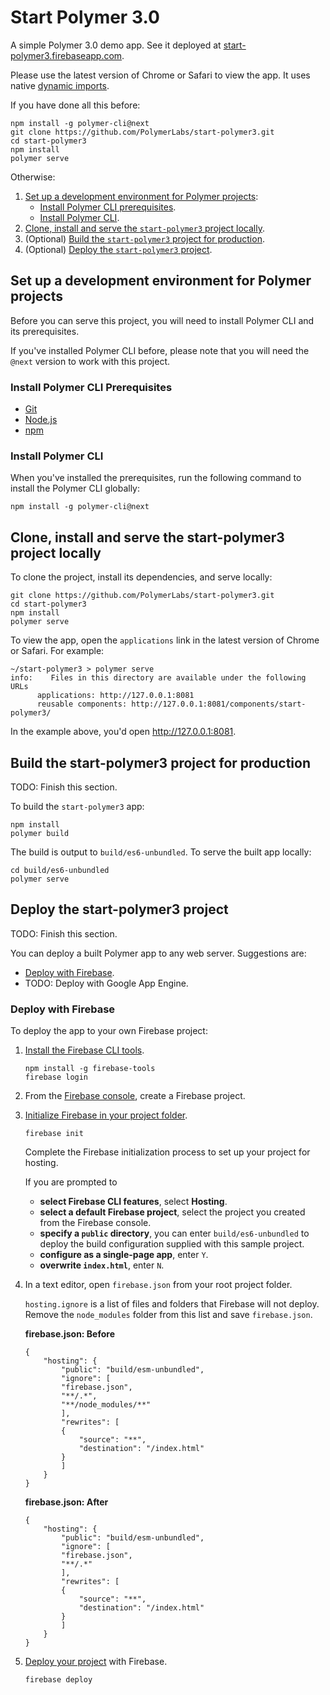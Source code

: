 # Start Polymer 3.0 

A simple Polymer 3.0 demo app. See it deployed at [start-polymer3.firebaseapp.com](https://start-polymer3.firebaseapp.com).

Please use the latest version of Chrome or Safari to view the app. It uses native [dynamic imports](https://developers.google.com/web/updates/2017/11/dynamic-import).

If you have done all this before:

```
npm install -g polymer-cli@next
git clone https://github.com/PolymerLabs/start-polymer3.git
cd start-polymer3
npm install
polymer serve
```

Otherwise: 

  1.  [Set up a development environment for Polymer projects](#setup):
        * [Install Polymer CLI prerequisites](#installprerequisites).
        * [Install Polymer CLI](#installcli).
  2.  [Clone, install and serve the `start-polymer3` project locally](#clone).
  3.  (Optional) [Build the `start-polymer3` project for production](#build).
  4.  (Optional) [Deploy the `start-polymer3` project](#deploy).

<a name="setup"></a>

## Set up a development environment for Polymer projects

Before you can serve this project, you will need to install Polymer CLI
and its prerequisites.

If you've installed Polymer CLI before, please note that you will need the `@next` version to work with this project.

<a name="installprerequisites"></a>

### Install Polymer CLI Prerequisites

* [Git](https://git-scm.com/download/)
* [Node.js](https://nodejs.org/en/)
* [npm](https://www.npmjs.com/)

<a name="installcli"></a>

### Install Polymer CLI

When you've installed the prerequisites, run the following command to install the Polymer CLI globally:

```
npm install -g polymer-cli@next
```

<a name="clone"></a>

## Clone, install and serve the start-polymer3 project locally

To clone the project, install its dependencies, and serve locally:

```
git clone https://github.com/PolymerLabs/start-polymer3.git
cd start-polymer3
npm install
polymer serve
```

To view the app, open the `applications` link in the latest version of Chrome or Safari. For example:

```
~/start-polymer3 > polymer serve
info:    Files in this directory are available under the following URLs
      applications: http://127.0.0.1:8081
      reusable components: http://127.0.0.1:8081/components/start-polymer3/
```

In the example above, you'd open http://127.0.0.1:8081.

<a name="build"></a>

## Build the start-polymer3 project for production

TODO: Finish this section.

To build the `start-polymer3` app: 

```
npm install
polymer build
```

The build is output to `build/es6-unbundled`. To serve the built app locally:

```
cd build/es6-unbundled
polymer serve
```

<a name="deploy"></a>

## Deploy the start-polymer3 project

TODO: Finish this section.

You can deploy a built Polymer app to any web server. Suggestions are:

* [Deploy with Firebase](#firebase).
* TODO: Deploy with Google App Engine.

<a name="firebase"></a>

### Deploy with Firebase

To deploy the app to your own Firebase project:

1.  [Install the Firebase CLI tools](https://firebase.google.com/docs/cli/).

    ```
    npm install -g firebase-tools
    firebase login
    ```

2.  From the [Firebase console](https://console.firebase.google.com/), create a Firebase project.

3.  [Initialize Firebase in your project folder](https://firebase.google.com/docs/cli/#initializing_a_project_directory). 

    ```
    firebase init
    ```

    Complete the Firebase initialization process to set up your project for hosting. 

    If you are prompted to

    * **select Firebase CLI features**, select **Hosting**.
    * **select a default Firebase project**, select the project you created from the Firebase console.
    * **specify a `public` directory**, you can enter `build/es6-unbundled` to deploy the build configuration supplied with this sample project.
    * **configure as a single-page app**, enter `Y`. 
    * **overwrite `index.html`**, enter `N`.

4.  In a text editor, open `firebase.json` from your root project folder.

    `hosting.ignore` is a list of files and folders that Firebase will not deploy. Remove the `node_modules` folder from this list and save `firebase.json`.

    **firebase.json: Before**

    ```
    {
        "hosting": {
            "public": "build/esm-unbundled",    
            "ignore": [
            "firebase.json",
            "**/.*",
            "**/node_modules/**"
            ],
            "rewrites": [
            {
                "source": "**",
                "destination": "/index.html"
            }
            ]
        }
    }
    ```

    **firebase.json: After**

    ```
    {
        "hosting": {
            "public": "build/esm-unbundled",
            "ignore": [
            "firebase.json",
            "**/.*"
            ],
            "rewrites": [
            {
                "source": "**",
                "destination": "/index.html"
            }
            ]
        }
    }
    ```

4.  [Deploy your project](https://firebase.google.com/docs/cli/#deployment) with Firebase.

    ```
    firebase deploy
    ```
